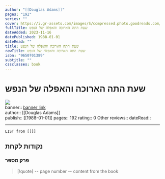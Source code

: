 ```yaml
---
author: "[[Douglas Adams]]"
pages: "192"
series: ""
cover: https://i.gr-assets.com/images/S/compressed.photo.goodreads.com/books/1220347701l/4513750.jpg
fullTitle: שעת התה הארוכה והאפלה של הנפש
dateAdded: 2023-11-16
datePublished: 1988-01-01
dateRead: ""
title: שעת התה הארוכה והאפלה של הנפש
rawTitle: שעת התה הארוכה והאפלה של הנפש
isbn: "9650701389"
subtitle: ""
cssclasses: book
---
```

# שעת התה הארוכה והאפלה של הנפש

![](https:&#x2F;&#x2F;i.gr-assets.com&#x2F;images&#x2F;S&#x2F;compressed.photo.goodreads.com&#x2F;books&#x2F;1220347701l&#x2F;4513750.jpg)  
banner:: [banner link](https:&#x2F;&#x2F;i.gr-assets.com&#x2F;images&#x2F;S&#x2F;compressed.photo.goodreads.com&#x2F;books&#x2F;1220347701l&#x2F;4513750.jpg)  
author:: [[Douglas Adams]]  
publish:: [[1988-01-01]]
pages:: 192
rating:: 0 
Other reviews:: 
dateRead:: 

<hr  style="clear:both"/>



```dataview
LIST from [[]]
```

## נקודות לקחת 

### פרק מספר
> [!quote] -- page number -- 
>  content from the book




```